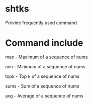 # shtks

Provide frequently used command

# Command include

max - Maximum of a sequence of nums

min - Minimum of a sequence of nums

topk - Top k of a sequence of nums

sums - Sum of a sequence of nums

avg - Average of a sequence of nums

